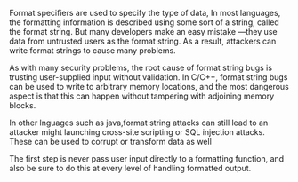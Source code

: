 Format specifiers are used to specify the type of data, In most languages, the formatting information is described using some sort of a string, called the format string. But many developers make an easy mistake —they use data from untrusted users as the format string. As a result, attackers can
write format strings to cause many problems.

As with many security problems, the root cause of format string bugs is trusting user-supplied input without validation. In C/C++, format string bugs can be used to write to arbitrary memory locations, and the most dangerous aspect is that this can happen without tampering with adjoining memory blocks. 

In other lnguages such as java,format string attacks can still lead to an attacker might launching cross-site scripting or SQL injection attacks. These can be used to corrupt or transform data as well


The first step is never pass user input directly to a formatting function, and also be sure to do this at every level of handling formatted output.
